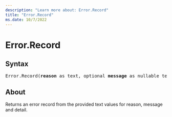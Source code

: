 ```yaml
---
description: "Learn more about: Error.Record"
title: "Error.Record"
ms.date: 10/7/2022
---
```

# Error.Record

## Syntax

<pre>
Error.Record(<b>reason</b> as text, optional <b>message</b> as nullable text, optional <b>detail</b> as any, optional <b>parameters</b> as nullable list) as record
</pre>

## About

Returns an error record from the provided text values for reason, message and detail.
